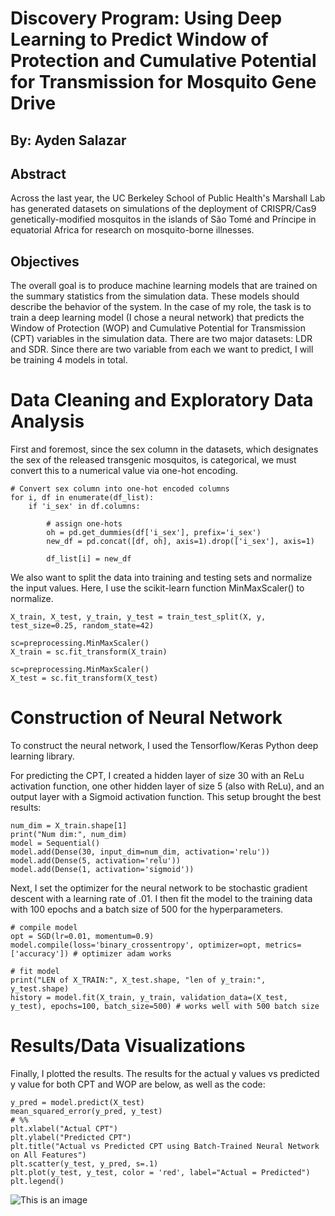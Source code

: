 # Discovery Program: Using Deep Learning to Predict Window of Protection and Cumulative Potential for Transmission for Mosquito Gene Drive

## By: Ayden Salazar

## Abstract

Across the last year, the UC Berkeley School of Public Health's Marshall Lab has generated datasets on simulations of the deployment of CRISPR/Cas9 genetically-modified mosquitos in the islands of São Tomé and Príncipe in equatorial Africa for research on mosquito-borne illnesses.

## Objectives

The overall goal is to produce machine learning models that are trained on the summary statistics from the simulation data. These models should describe the behavior of the system. In the case of my role, the task is to train a deep learning model (I chose a neural network) that predicts the Window of Protection (WOP) and Cumulative Potential for Transmission (CPT) variables in the simulation data. There are two major datasets: LDR and SDR. Since there are two variable from each we want to predict, I will be training 4 models in total.


# Data Cleaning and Exploratory Data Analysis

First and foremost, since the sex column in the datasets, which designates the sex of the released transgenic mosquitos, is categorical, we must convert this to a numerical value via one-hot encoding.

```
# Convert sex column into one-hot encoded columns
for i, df in enumerate(df_list):
    if 'i_sex' in df.columns:

        # assign one-hots
        oh = pd.get_dummies(df['i_sex'], prefix='i_sex')
        new_df = pd.concat([df, oh], axis=1).drop(['i_sex'], axis=1)

        df_list[i] = new_df
```

We also want to split the data into training and testing sets and normalize the input values. Here, I use the scikit-learn function MinMaxScaler() to normalize.

```
X_train, X_test, y_train, y_test = train_test_split(X, y, test_size=0.25, random_state=42)

sc=preprocessing.MinMaxScaler()
X_train = sc.fit_transform(X_train)

sc=preprocessing.MinMaxScaler()
X_test = sc.fit_transform(X_test)
```

# Construction of Neural Network

To construct the neural network, I used the Tensorflow/Keras Python deep learning library.


For predicting the CPT, I created a hidden layer of size 30 with an ReLu activation function, one other hidden layer of size 5 (also with ReLu), and an output layer with a Sigmoid activation function. This setup brought the best results:
```
num_dim = X_train.shape[1]
print("Num dim:", num_dim)
model = Sequential()
model.add(Dense(30, input_dim=num_dim, activation='relu'))
model.add(Dense(5, activation='relu'))
model.add(Dense(1, activation='sigmoid'))
```

Next, I set the optimizer for the neural network to be stochastic gradient descent with a learning rate of .01. I then fit the model to the training data with 100 epochs and a batch size of 500 for the hyperparameters.

```
# compile model
opt = SGD(lr=0.01, momentum=0.9)
model.compile(loss='binary_crossentropy', optimizer=opt, metrics=['accuracy']) # optimizer adam works

# fit model
print("LEN of X_TRAIN:", X_test.shape, "len of y_train:", y_test.shape)
history = model.fit(X_train, y_train, validation_data=(X_test, y_test), epochs=100, batch_size=500) # works well with 500 batch size
```

# Results/Data Visualizations

Finally, I plotted the results. The results for the actual y values vs predicted y value for both CPT and WOP are below, as well as the code:

```
y_pred = model.predict(X_test)
mean_squared_error(y_pred, y_test)  
# %%
plt.xlabel("Actual CPT")
plt.ylabel("Predicted CPT")
plt.title("Actual vs Predicted CPT using Batch-Trained Neural Network on All Features")
plt.scatter(y_test, y_pred, s=.1)
plt.plot(y_test, y_test, color = 'red', label="Actual = Predicted")
plt.legend()
```
![This is an image](https://myoctocat.com/assets/images/base-octocat.svg)
